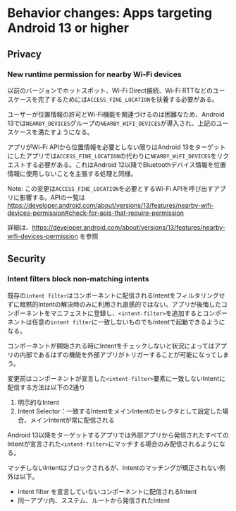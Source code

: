 # Behavior changes: Apps targeting Android 13 or higher

## Privacy

### New runtime permission for nearby Wi-Fi devices

以前のバージョンでホットスポット、Wi-Fi Direct接続、Wi-Fi RTTなどのユースケースを完了するためには`ACCESS_FINE_LOCATION`を扶養する必要がある。

ユーザーが位置情報の許可とWi-Fi機能を関連づけるのは困難なため、Android 13では`NEARBY_DEVICES`グループの`NEARBY_WIFI_DEVICES`が導入され、上記のユースケースを満たすようになる。

アプリがWi-Fi APIから位置情報を必要としない限りはAndroid 13をターゲットにしたアプリでは`ACCESS_FINE_LOCATION`の代わりに`NEARBY_WiFI_DEVICES`をリクエストする必要がある。これはAndroid 12以降でBluetoothデバイス情報を位置情報に使用しないことを主張する処理と同様。

Note: この変更は`ACCESS_FINE_LOCATION`を必要とするWi-Fi APIを呼び出すアプリに影響する。APIの一覧は https://developer.android.com/about/versions/13/features/nearby-wifi-devices-permission#check-for-apis-that-require-permission

詳細は、https://developer.android.com/about/versions/13/features/nearby-wifi-devices-permission を参照

## Security

### Intent filters block non-matching intents

既存の`intent filter`はコンポーネントに配信されるIntentをフィルタリングせずに暗黙的Intentの解決時のみに利用され直感的ではない。アプリが後悔したコンポーネントをマニフェストに登録し、`<intent-filter>`を追加するとコンポーネントは任意の`intent filter`に一致しないものでもIntentで起動できるようになる。

コンポーネントが開始される時にIntentをチェックしないと状況によってはアプリの内部であるはずの機能を外部アプリがトリガーすることが可能になってしまう。

変更前はコンポーネントが宣言した`<intent-filter>`要素に一致しないIntentに配信する方法は以下の2通り

1. 明示的なIntent
1. Intent Selector：一致するIntentをメインIntentのセレクタとして設定した場合、メインIntentが常に配信される

Android 13以降をターゲットするアプリでは外部アプリから発信されたすべてのIntentが宣言された`<intent-filter>`にマッチする場合のみ配信されるようになる。

マッチしないIntentはブロックされるが、Intentのマッチングが矯正されない例外は以下。

* intent filter を宣言していないコンポーネントに配信されるIntent
* 同一アプリ内、スステム、ルートから発信されたIntent
